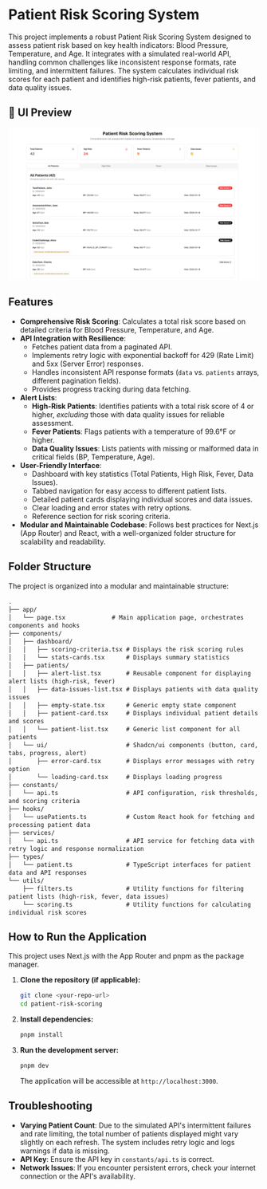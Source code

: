 # Patient Risk Scoring System

This project implements a robust Patient Risk Scoring System designed to assess patient risk based on key health indicators: Blood Pressure, Temperature, and Age. It integrates with a simulated real-world API, handling common challenges like inconsistent response formats, rate limiting, and intermittent failures. The system calculates individual risk scores for each patient and identifies high-risk patients, fever patients, and data quality issues.

## 📸 UI Preview

![Patient Risk Scoring Screenshot](./public/screenshots/patient-risk-ui.png)

## Features

*   **Comprehensive Risk Scoring**: Calculates a total risk score based on detailed criteria for Blood Pressure, Temperature, and Age.
*   **API Integration with Resilience**:
    *   Fetches patient data from a paginated API.
    *   Implements retry logic with exponential backoff for 429 (Rate Limit) and 5xx (Server Error) responses.
    *   Handles inconsistent API response formats (`data` vs. `patients` arrays, different pagination fields).
    *   Provides progress tracking during data fetching.
*   **Alert Lists**:
    *   **High-Risk Patients**: Identifies patients with a total risk score of 4 or higher, *excluding* those with data quality issues for reliable assessment.
    *   **Fever Patients**: Flags patients with a temperature of 99.6°F or higher.
    *   **Data Quality Issues**: Lists patients with missing or malformed data in critical fields (BP, Temperature, Age).
*   **User-Friendly Interface**:
    *   Dashboard with key statistics (Total Patients, High Risk, Fever, Data Issues).
    *   Tabbed navigation for easy access to different patient lists.
    *   Detailed patient cards displaying individual scores and data issues.
    *   Clear loading and error states with retry options.
    *   Reference section for risk scoring criteria.
*   **Modular and Maintainable Codebase**: Follows best practices for Next.js (App Router) and React, with a well-organized folder structure for scalability and readability.

## Folder Structure

The project is organized into a modular and maintainable structure:

```
.
├── app/
│   └── page.tsx             # Main application page, orchestrates components and hooks
├── components/
│   ├── dashboard/
│   │   ├── scoring-criteria.tsx # Displays the risk scoring rules
│   │   └── stats-cards.tsx      # Displays summary statistics
│   ├── patients/
│   │   ├── alert-list.tsx       # Reusable component for displaying alert lists (high-risk, fever)
│   │   ├── data-issues-list.tsx # Displays patients with data quality issues
│   │   ├── empty-state.tsx      # Generic empty state component
│   │   ├── patient-card.tsx     # Displays individual patient details and scores
│   │   └── patient-list.tsx     # Generic list component for all patients
│   └── ui/                      # Shadcn/ui components (button, card, tabs, progress, alert)
│       ├── error-card.tsx       # Displays error messages with retry option
│       └── loading-card.tsx     # Displays loading progress
├── constants/
│   └── api.ts                   # API configuration, risk thresholds, and scoring criteria
├── hooks/
│   └── usePatients.ts           # Custom React hook for fetching and processing patient data
├── services/
│   └── api.ts                   # API service for fetching data with retry logic and response normalization
├── types/
│   └── patient.ts               # TypeScript interfaces for patient data and API responses
└── utils/
    ├── filters.ts               # Utility functions for filtering patient lists (high-risk, fever, data issues)
    └── scoring.ts               # Utility functions for calculating individual risk scores
```

## How to Run the Application

This project uses Next.js with the App Router and pnpm as the package manager.

1.  **Clone the repository (if applicable):**
    ```bash
    git clone <your-repo-url>
    cd patient-risk-scoring
    ```

2.  **Install dependencies:**
    ```bash
    pnpm install
    ```

3.  **Run the development server:**
    ```bash
    pnpm dev
    ```

    The application will be accessible at `http://localhost:3000`.


## Troubleshooting

*   **Varying Patient Count**: Due to the simulated API's intermittent failures and rate limiting, the total number of patients displayed might vary slightly on each refresh. The system includes retry logic and logs warnings if data is missing.
*   **API Key**: Ensure the API key in `constants/api.ts` is correct.
*   **Network Issues**: If you encounter persistent errors, check your internet connection or the API's availability.
